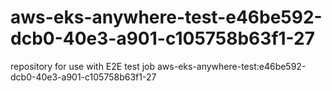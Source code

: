 # aws-eks-anywhere-test-e46be592-dcb0-40e3-a901-c105758b63f1-27
repository for use with E2E test job aws-eks-anywhere-test:e46be592-dcb0-40e3-a901-c105758b63f1-27
